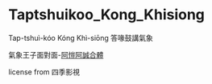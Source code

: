 # Taptshuikoo_Kong_Khisiong
Tap-tshuì-kóo Kóng Khì-siōng 答喙鼓講氣象

氣象王子面對面-[阿愷阿誠合體](https://www.4gtv.tv/scene_sub.html?fsVOD_NO=201708040001&SEQ=3)

license from 四季影視
